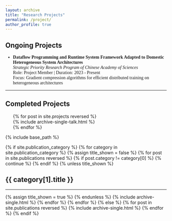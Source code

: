 ```yaml
---
layout: archive
title: "Research Projects"
permalink: /project/
author_profile: true
---
```


<h2>Ongoing Projects</h2>
<div style="font-family: 'Times New Roman', Times, serif;">
    <ul>
        <li>
            <strong>Dataflow Programming and Runtime System Framework Adapted to Domestic Heterogeneous System Architectures</strong><br>
            <em>Strategic Priority Research Program of Chinese Academy of Sciences</em><br>
            Role: Project Member | Duration: 2023 - Present<br>
            Focus: Gradient compression algorithms for efficient distributed training on heterogeneous architectures
        </li>
    </ul>
</div>

**********************************************************

<h2>Completed Projects</h2>

<!-- {% if site.talkmap_link == true %}

<p style="text-decoration:underline;"><a href="/talkmap.html">See a map of all the places I've given a talk!</a></p>

{% endif %} -->

<ul>
{% for post in site.projects reversed %}
  <div class="project-item">
    {% include archive-single-talk.html %}
  </div>
{% endfor %}
</ul>


{% include base_path %}

<!-- New style rendering if publication categories are defined -->
{% if site.publication_category %}
  {% for category in site.publication_category  %}
    {% assign title_shown = false %}
    {% for post in site.publications reversed %}
      {% if post.category != category[0] %}
        {% continue %}
      {% endif %}
      {% unless title_shown %}
        <h2>{{ category[1].title }}</h2><hr />
        {% assign title_shown = true %}
      {% endunless %}
      {% include archive-single.html %}
    {% endfor %}
  {% endfor %}
{% else %}
  {% for post in site.publications reversed %}
    {% include archive-single.html %}
  {% endfor %}
{% endif %}